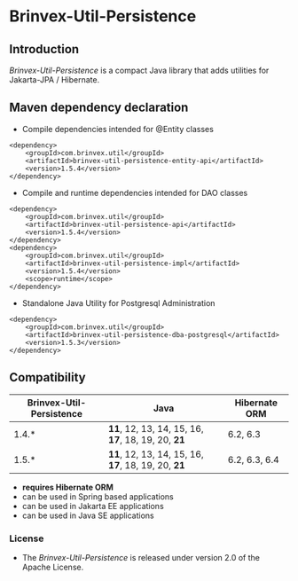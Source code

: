 # Brinvex-Util-Persistence

## Introduction

_Brinvex-Util-Persistence_ is a compact Java library that adds utilities for Jakarta-JPA / Hibernate.


## Maven dependency declaration
- Compile dependencies intended for @Entity classes 
````
<dependency>
    <groupId>com.brinvex.util</groupId>
    <artifactId>brinvex-util-persistence-entity-api</artifactId>
    <version>1.5.4</version>
</dependency>
````
- Compile and runtime dependencies intended for DAO classes
````
<dependency>
    <groupId>com.brinvex.util</groupId>
    <artifactId>brinvex-util-persistence-api</artifactId>
    <version>1.5.4</version>
</dependency>
<dependency>
    <groupId>com.brinvex.util</groupId>
    <artifactId>brinvex-util-persistence-impl</artifactId>
    <version>1.5.4</version>
    <scope>runtime</scope>
</dependency>
````
- Standalone Java Utility for Postgresql Administration
````
<dependency>
    <groupId>com.brinvex.util</groupId>
    <artifactId>brinvex-util-persistence-dba-postgresql</artifactId>
    <version>1.5.3</version>
</dependency>
````

## Compatibility

| Brinvex-Util-Persistence | Java                                                       | Hibernate ORM | 
|--------------------------|------------------------------------------------------------|---------------|
| 1.4.*                    | **11**, 12, 13, 14, 15, 16, **17**, 18, 19, 20, **21**     | 6.2, 6.3      | 
| 1.5.*                    | **11**, 12, 13, 14, 15, 16, **17**, 18, 19, 20, **21**     | 6.2, 6.3, 6.4 | 

- **requires Hibernate ORM**
- can be used in Spring based applications
- can be used in Jakarta EE applications
- can be used in Java SE applications


### License

- The _Brinvex-Util-Persistence_ is released under version 2.0 of the Apache License.
